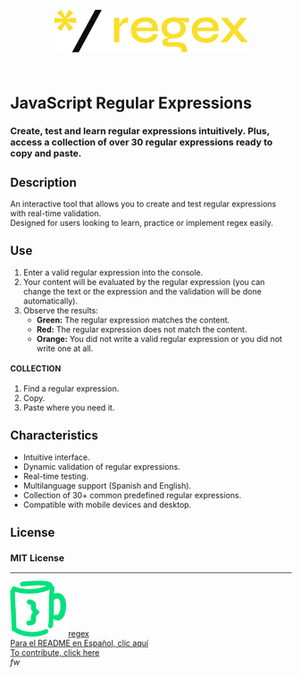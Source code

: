<p align="center"><img src="./img/logo.svg" alt="Regular expressions with JavaScript"></p><br>

# JavaScript Regular Expressions
### Create, test and learn regular expressions intuitively. Plus, access a collection of over 30 regular expressions ready to copy and paste.

## Description
An interactive tool that allows you to create and test regular expressions with real-time validation.  
Designed for users looking to learn, practice or implement regex easily.

## Use
1. Enter a valid regular expression into the console.
2. Your content will be evaluated by the regular expression (you can change the text or the expression and the validation will be done automatically).
3. Observe the results:
    - **Green:** The regular expression matches the content.
    - **Red:** The regular expression does not match the content.
    - **Orange:** You did not write a valid regular expression or you did not write one at all.

#### COLLECTION
1. Find a regular expression.
2. Copy.
3. Paste where you need it.

## Characteristics
- Intuitive interface.
- Dynamic validation of regular expressions.
- Real-time testing.
- Multilanguage support (Spanish and English).
- Collection of 30+ common predefined regular expressions.
- Compatible with mobile devices and desktop.

## License
### MIT License

---

<div>
    <img src="./img/code.svg" alt="fw" width="100" height="100">
    <span>
        <a href="https://code-fw.github.io/regex/">regex</a><br>
        <a href="./README_ES.md">Para el README en Español, clic aquí</a><br>
        <a href="./CONTRIBUTING.md">To contribute, click here</a><br>
        <em>fw</em>
    </span>
</div>